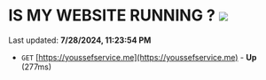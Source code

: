 # IS MY WEBSITE RUNNING ? [![](https://img.shields.io/static/v1?label=Sponsor&message=%E2%9D%A4&logo=GitHub&color=%23fe8e86)](https://github.com/sponsors/Youssef-Lehmam)

Last updated: **7/28/2024, 11:23:54 PM**

- `GET` [https://youssefservice.me](https://youssefservice.me) - **Up** (277ms)
